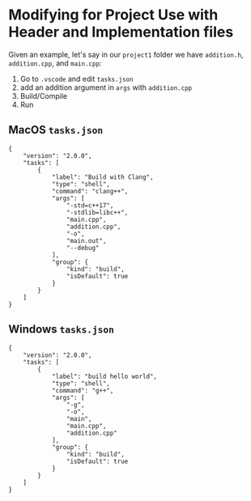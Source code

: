 # Modifying for Project Use with Header and Implementation files

Given an example, let's say in our `project1` folder we have `addition.h`, `addition.cpp`, and `main.cpp`:
1. Go to `.vscode` and edit `tasks.json`
2. add an addition argument in `args` with `addition.cpp`
3. Build/Compile
4. Run

## MacOS `tasks.json`
```
{
    "version": "2.0.0",
    "tasks": [
        {
            "label": "Build with Clang",
            "type": "shell",
            "command": "clang++",
            "args": [
                "-std=c++17",
                "-stdlib=libc++",
                "main.cpp",
                "addition.cpp",
                "-o",
                "main.out",
                "--debug"
            ],
            "group": {
                "kind": "build",
                "isDefault": true
            }
        }
    ]
}

```
## Windows `tasks.json`
```
{
    "version": "2.0.0",
    "tasks": [
        {
            "label": "build hello world",
            "type": "shell",
            "command": "g++",
            "args": [
                "-g",
                "-o",
                "main",
                "main.cpp",
                "addition.cpp"
            ],
            "group": {
                "kind": "build",
                "isDefault": true
            }
        }
    ]
}
```
